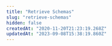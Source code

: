 ```yaml
---
title: "Retrieve Schemas"
slug: "retrieve-schemas"
hidden: false
createdAt: "2020-11-20T21:23:19.268Z"
updatedAt: "2023-09-08T15:38:19.860Z"
---
```

